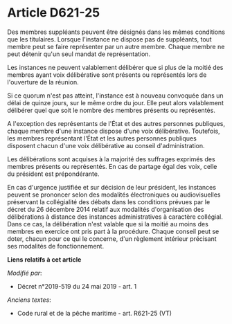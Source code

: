 # Article D621-25

Des membres suppléants peuvent être désignés dans les mêmes conditions que les titulaires. Lorsque l'instance ne dispose pas
de suppléants, tout membre peut se faire représenter par un autre membre. Chaque membre ne peut détenir qu'un seul mandat de
représentation.

Les instances ne peuvent valablement délibérer que si plus de la moitié des membres ayant voix délibérative sont présents ou
représentés lors de l'ouverture de la réunion.

Si ce quorum n'est pas atteint, l'instance est à nouveau convoquée dans un délai de quinze jours, sur le même ordre du jour.
Elle peut alors valablement délibérer quel que soit le nombre des membres présents ou représentés.

A l'exception des représentants de l'État et des autres personnes publiques, chaque membre d'une instance dispose d'une voix
délibérative. Toutefois, les membres représentant l'État et les autres personnes publiques disposent chacun d'une voix
délibérative au conseil d'administration.

Les délibérations sont acquises à la majorité des suffrages exprimés des membres présents ou représentés. En cas de partage
égal des voix, celle du président est prépondérante.

En cas d'urgence justifiée et sur décision de leur président, les instances peuvent se prononcer selon des modalités
électroniques ou audiovisuelles préservant la collégialité des débats dans les conditions prévues par le décret du 26
décembre 2014 relatif aux modalités d'organisation des délibérations à distance des instances administratives à caractère
collégial. Dans ce cas, la délibération n'est valable que si la moitié au moins des membres en exercice ont pris part à la
procédure. Chaque conseil peut se doter, chacun pour ce qui le concerne, d'un règlement intérieur précisant ses modalités de
fonctionnement.

**Liens relatifs à cet article**

_Modifié par_:

  - Décret n°2019-519 du 24 mai 2019 - art. 1

_Anciens textes_:

  - Code rural et de la pêche maritime - art. R621-25 (VT)
